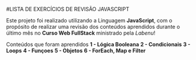 #LISTA DE EXERCÍCIOS DE REVISÃO JAVASCRIPT

Este projeto foi realizado utilizando a Linguagem **JavaScript**, 
com o propósito de realizar uma revisão dos conteúdos aprendidos
durante o último mês no **Curso Web FullStack** ministrado pela
*Labenu*!

Conteúdos que foram aprendidos
**1 - Lógica Booleana**
**2 - Condicionais**
**3 - Loops**
**4 - Funçoes**
**5 - Objetos**
**6 - ForEach, Map e Filter**